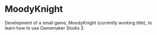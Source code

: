 # MoodyKnight
Development of a small game, MoodyKnight (currently working title), to learn how to use Gamemaker Studio 2. 
